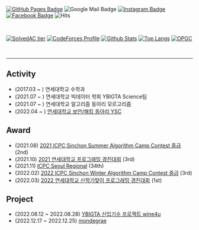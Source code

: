 [![GitHub Pages Badge](https://img.shields.io/badge/-GitHub_Pages-181717?style=flat-square&logo=github&logoColor=white)](https://cael0.github.io/)
![Google Mail Badge](https://img.shields.io/badge/-kjongmin26@gmail.com-EA4335?style=flat-square&logo=gmail&logoColor=white)
[![Instagram Badge](https://img.shields.io/badge/-Instagram-E4405F?style=flat-square&logo=Instagram&logoColor=white)](https://www.instagram.com/j_ngminn/)
[![Facebook Badge](https://img.shields.io/badge/-Facebook-1877F2?style=flat-square&logo=Facebook&logoColor=white)](https://www.facebook.com/profile.php?id=100004683797522)
![Hits](https://hits.seeyoufarm.com/api/count/incr/badge.svg?url=https%3A%2F%2Fgithub.com%2FCAEL0&count_bg=%233A3462&title_bg=%2348919E&icon=apachespark.svg&icon_color=%23FFF9C6&title=hits%21&edge_flat=false)

<br>

[![SolvedAC tier](http://mazassumnida.wtf/api/v2/generate_badge?boj=luciaholic)](https://solved.ac/luciaholic)
[![CodeForces Profile](https://cf.leed.at?id=CAELO)](https://codeforces.com/profile/CAELO)
[![Github Stats](https://github-readme-stats.vercel.app/api?username=CAEL0&show_icons=true&theme=tokyonight)](https://github.com/CAEL0)
[![Top Langs](https://github-readme-stats.vercel.app/api/top-langs/?username=CAEL0&layout=compact&exclude_repo=productive-box,rally-discordbot-dashboard&hide=jupyter%20notebook,scss,ruby&langs_count=10)](https://github.com/anuraghazra/github-readme-stats)
[![OPGC](https://api.opgc.me/githubs/users/CAEL0/tag/?theme=basic)](https://opgc.me/#/users/CAEL0)

<br><hr>

## Activity
* (2017.03 ~ ) 연세대학교 수학과
* (2021.07 ~ ) 연세대학교 빅데이터 학회 YBIGTA Science팀
* (2021.07 ~ ) 연세대학교 알고리즘 동아리 모르고리즘
* (2022.04 ~ ) [연세대학교 보안/해킹 동아리 YSC](https://github.com/y0ns3c)

## Award
* (2021.08) [2021 ICPC Sinchon Summer Algorithm Camp Contest 중급](https://www.acmicpc.net/contest/view/677) (2nd)
* (2021.10) [2021 연세대학교 프로그래밍 경진대회](https://www.acmicpc.net/contest/view/699) (3rd)
* (2021.11) [ICPC Seoul Regional](http://static.icpckorea.net/2021/scoreboard_regional/) (34th)
* (2022.02) [2022 ICPC Sinchon Winter Algorithm Camp Contest 중급](https://www.acmicpc.net/contest/view/758) (3rd)
* (2022.03) [2022 연세대학교 신학기맞이 프로그래밍 경진대회](https://www.acmicpc.net/contest/view/776) (1st)

## Project
* (2022.08.12 ~ 2022.08.28) [YBIGTA 신입기수 프로젝트 wine4u](https://github.com/CAEL0/wine4u)
* (2022.12.17 ~ 2022.12.25) [mondegrae](https://github.com/CAEL0/mondegrae)
